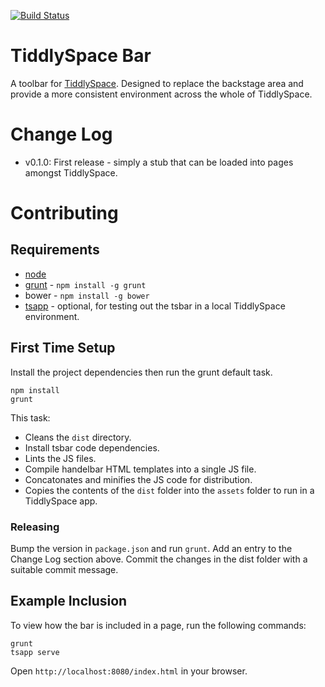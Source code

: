 [![Build Status](https://travis-ci.org/TiddlySpace/tsbar.png)](https://travis-ci.org/TiddlySpace/tsbar)

# TiddlySpace Bar

A toolbar for [TiddlySpace](http://tiddlyspace.com).
Designed to replace the backstage area and provide a more consistent environment across the whole of TiddlySpace.

# Change Log

* v0.1.0: First release - simply a stub that can be loaded into pages amongst TiddlySpace.

# Contributing

## Requirements

* [node](http://nodejs.org/)
* [grunt](http://gruntjs.com/) - `npm install -g grunt`
* bower - `npm install -g bower`
* [tsapp](http://tsapp.tiddlyspace.com/) - optional, for testing out the tsbar in a local TiddlySpace environment.

## First Time Setup

Install the project dependencies then run the grunt default task.

```
npm install
grunt
```

This task:

* Cleans the `dist` directory.
* Install tsbar code dependencies.
* Lints the JS files.
* Compile handelbar HTML templates into a single JS file.
* Concatonates and minifies the JS code for distribution.
* Copies the contents of the `dist` folder into the `assets` folder to run in a TiddlySpace app.

### Releasing

Bump the version in `package.json` and run `grunt`.
Add an entry to the Change Log section above.
Commit the changes in the dist folder with a suitable commit message.

## Example Inclusion

To view how the bar is included in a page, run the following commands:

```
grunt
tsapp serve
```

Open `http://localhost:8080/index.html` in your browser.